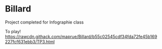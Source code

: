 # Billard
Project completed for Infographie class

To play! https://rawcdn.githack.com/maprue/Billard/b55c02545cdf34fda72fe45b169227fcf631ebb3/TP3.html

